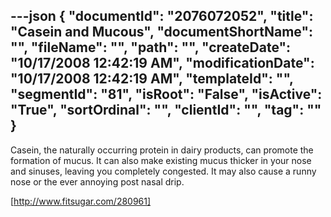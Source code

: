 ---json
{
  "documentId": "2076072052",
  "title": "Casein and Mucous",
  "documentShortName": "",
  "fileName": "",
  "path": "",
  "createDate": "10/17/2008 12:42:19 AM",
  "modificationDate": "10/17/2008 12:42:19 AM",
  "templateId": "",
  "segmentId": "81",
  "isRoot": "False",
  "isActive": "True",
  "sortOrdinal": "",
  "clientId": "",
  "tag": ""
}
---

Casein, the naturally occurring protein in dairy products, can promote the formation of mucus. It can also make existing mucus thicker in your nose and sinuses, leaving you completely congested. It may also cause a runny nose or the ever annoying post nasal drip.

[http://www.fitsugar.com/280961]

